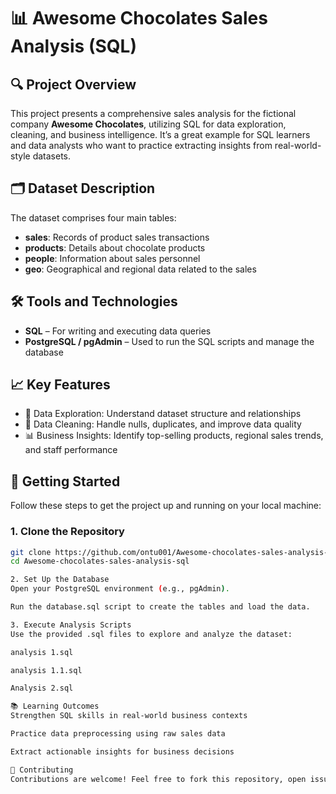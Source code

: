 # 📊 Awesome Chocolates Sales Analysis (SQL)

## 🔍 Project Overview

This project presents a comprehensive sales analysis for the fictional company **Awesome Chocolates**, utilizing SQL for data exploration, cleaning, and business intelligence. It’s a great example for SQL learners and data analysts who want to practice extracting insights from real-world-style datasets.

## 🗂️ Dataset Description

The dataset comprises four main tables:

- **sales**: Records of product sales transactions
- **products**: Details about chocolate products
- **people**: Information about sales personnel
- **geo**: Geographical and regional data related to the sales

## 🛠️ Tools and Technologies

- **SQL** – For writing and executing data queries
- **PostgreSQL / pgAdmin** – Used to run the SQL scripts and manage the database

## 📈 Key Features

- 📌 Data Exploration: Understand dataset structure and relationships
- 🧹 Data Cleaning: Handle nulls, duplicates, and improve data quality
- 📊 Business Insights: Identify top-selling products, regional sales trends, and staff performance


## 🚀 Getting Started

Follow these steps to get the project up and running on your local machine:

### 1. Clone the Repository

```bash
git clone https://github.com/ontu001/Awesome-chocolates-sales-analysis-sql.git
cd Awesome-chocolates-sales-analysis-sql

2. Set Up the Database
Open your PostgreSQL environment (e.g., pgAdmin).

Run the database.sql script to create the tables and load the data.

3. Execute Analysis Scripts
Use the provided .sql files to explore and analyze the dataset:

analysis 1.sql

analysis 1.1.sql

Analysis 2.sql

📚 Learning Outcomes
Strengthen SQL skills in real-world business contexts

Practice data preprocessing using raw sales data

Extract actionable insights for business decisions

🤝 Contributing
Contributions are welcome! Feel free to fork this repository, open issues, or submit pull requests if you have suggestions for improvements or new insights to add.



